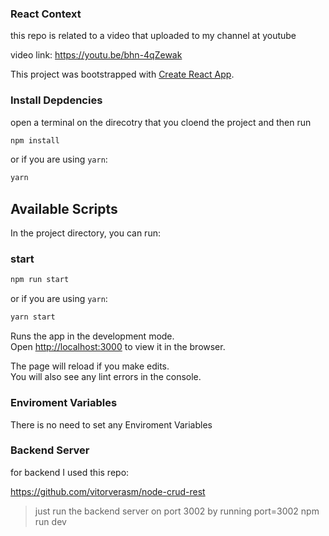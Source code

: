 ### React Context

this repo is related to a video that uploaded to my channel at youtube

video link: https://youtu.be/bhn-4qZewak

This project was bootstrapped with [Create React App](https://github.com/facebook/create-react-app).

### Install Depdencies

open a terminal on the direcotry that you cloend the project and then run

```bash
npm install
```

or if you are using `yarn`:

```bash
yarn
```

## Available Scripts

In the project directory, you can run:

### start

```bash
npm run start
```

or if you are using `yarn`:

```bash
yarn start
```

Runs the app in the development mode.<br />
Open [http://localhost:3000](http://localhost:3000) to view it in the browser.

The page will reload if you make edits.<br />
You will also see any lint errors in the console.

### Enviroment Variables

There is no need to set any Enviroment Variables

### Backend Server

for backend I used this repo:

https://github.com/vitorverasm/node-crud-rest

> just run the backend server on port 3002 by running port=3002 npm run dev
